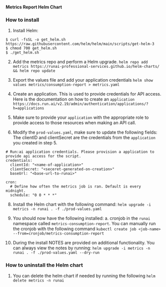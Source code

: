 #### Metrics Report Helm Chart

### How to install

1. Install Helm:
```
$ curl -fsSL -o get_helm.sh https://raw.githubusercontent.com/helm/helm/main/scripts/get-helm-3
$ chmod 700 get_helm.sh
$ ./get_helm.sh
```

2. Add the metrics repo and perform a Helm upgrade.
`helm repo add metrics https://runai-professional-services.github.io/helm-charts/ && helm repo update`

3. Export the values file and add your application credentials
`helm show values metrics/consumption-report > metrics.yaml`

5. Create an application. This is used to provide credentials for API access. Here is the
documentation on how to create an `application`
`https://docs.run.ai/v2.19/admin/authentication/applications/?h=applications`

6. Make sure to provide your `application` with the appropriate role to provide access to
those resources when making an API call.

7. Modify the `prod-values.yaml`, make sure to update the following fields: The clientID and
clientSecret are the credentials from the `application` you created in step 5.
```
# Run:ai application credentials. Please provision a application to provide api access for the script.
credentials:
  clientId: "<name-of-application>"
  clientSecret: "<seceret-generated-on-creation>"
  baseUrl: "<base-url-to-runai>"

cron:
  # Define how often the metrics job is ran. Default is every midnight.
  schedule: "0 0 * * *"
```

8. Install the Helm chart with the following command:
`helm upgrade -i metrics -n runai . -f ./prod-values.yaml`

9. You should now have the following installed:
    a. cronjob in the `runai` namespace called `metrics-consumption-report`. You can manually
    run the cronjob with the following command `kubectl create job <job-name> --from=cronjob/metrics-consumption-report`

10. During the install NOTES are provided on additional functionality. You can always view the
notes by running:
`helm upgrade -i metrics -n runai . -f ./prod-values.yaml --dry-run`

### How to uninstall the Helm chart
1. You can delete the helm chart if needed by running the following
`helm delete metrics -n runai`
